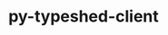 ---
title: "py-typeshed-client"
layout: cache
categories: [package, develop-2024-03-24]
meta: {"versions": ["2.1.0"], "compilers": ["apple-clang@=15.0.0", "gcc@=11.4.0"], "oss": ["ubuntu22.04", "ventura"], "platforms": ["darwin", "linux"], "targets": ["aarch64", "x86_64_v3"], "stacks": ["ml-darwin-aarch64-mps", "ml-linux-x86_64-cpu", "ml-linux-x86_64-cuda", "ml-linux-x86_64-rocm", "root"], "num_specs": 2, "num_specs_by_stack": {"root": 2, "ml-darwin-aarch64-mps": 1, "ml-linux-x86_64-cpu": 1, "ml-linux-x86_64-rocm": 1, "ml-linux-x86_64-cuda": 1}}
spec_details: [{"hash": "t77kxcixqoslqqgcctytzgquplzya4hl", "compiler": "apple-clang@=15.0.0", "versions": ["2.1.0"], "os": "ventura", "platform": "darwin", "target": "aarch64", "variants": ["build_system=python_pip"], "stacks": ["root", "ml-darwin-aarch64-mps"], "size": "-", "tarball": "https://binaries.spack.io/releases/develop-2024-03-24/build_cache/darwin-ventura-aarch64/apple-clang-15.0.0/py-typeshed-client-2.1.0/darwin-ventura-aarch64-apple-clang-15.0.0-py-typeshed-client-2.1.0-t77kxcixqoslqqgcctytzgquplzya4hl.spack"}, {"hash": "5p6wvk3r2rxnudtjme3sbgjl2moftihk", "compiler": "gcc@=11.4.0", "versions": ["2.1.0"], "os": "ubuntu22.04", "platform": "linux", "target": "x86_64_v3", "variants": ["build_system=python_pip"], "stacks": ["ml-linux-x86_64-cpu", "ml-linux-x86_64-rocm", "root", "ml-linux-x86_64-cuda"], "size": "-", "tarball": "https://binaries.spack.io/releases/develop-2024-03-24/build_cache/linux-ubuntu22.04-x86_64_v3/gcc-11.4.0/py-typeshed-client-2.1.0/linux-ubuntu22.04-x86_64_v3-gcc-11.4.0-py-typeshed-client-2.1.0-5p6wvk3r2rxnudtjme3sbgjl2moftihk.spack"}]
---
